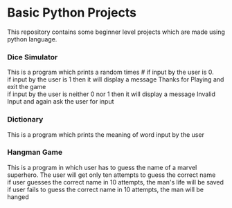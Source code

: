 # Basic Python Projects

This repository contains some beginner level projects which are made using python language.

### Dice Simulator
This is a program which prints a random times # if input by the user is 0.   
if input by the user is 1 then it will display a message Thanks for Playing and exit the game    
if input by the user is neither 0 nor 1 then it will display a message Invalid Input and again ask the user for input  

### Dictionary 
This is a program which prints the meaning of word input by the user

### Hangman Game
This is a program in which user has to guess the name of a marvel superhero.
The user will get only ten attempts to guess the correct name   
if user guesses the correct name in 10 attempts, the man's life will be saved     
if user fails to guess the correct name in 10 attempts, the man will be hanged    

